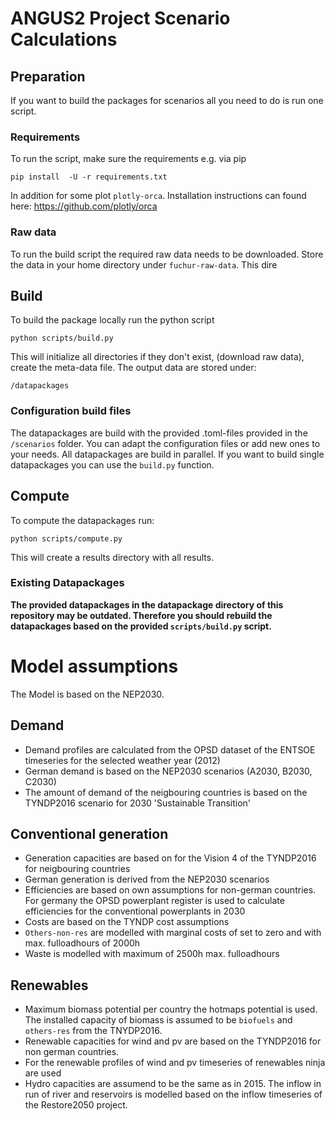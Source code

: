 # ANGUS2 Project Scenario Calculations

## Preparation

If you want to build the packages for scenarios all you need to do is run one
script.

### Requirements

To run the script, make sure the requirements e.g. via pip

    pip install  -U -r requirements.txt

In addition for some plot `plotly-orca`. Installation instructions can
found here: https://github.com/plotly/orca

### Raw data

To run the build script the required raw data needs to be downloaded. Store the
data in your home directory under `fuchur-raw-data`. This dire


## Build

To build the package locally run the python script

    python scripts/build.py

This will initialize all directories if they don't exist, (download raw data),
create the meta-data file. The output data are stored under:

    /datapackages

### Configuration build files

The datapackages are build with the provided .toml-files provided in the
`/scenarios` folder. You can adapt the configuration files or add new ones to
your needs. All datapackages are build in parallel. If you want to build single
datapackages you can use the `build.py` function.


## Compute

To compute the datapackages run:

    python scripts/compute.py

  This will create a results directory with all results.

### Existing Datapackages

**The provided datapackages in the datapackage directory of this repository
may be outdated. Therefore you should rebuild the datapackages based on the provided
`scripts/build.py` script.**

# Model assumptions

The Model is based on the NEP2030.  


## Demand

* Demand profiles are calculated from the OPSD dataset of the ENTSOE
timeseries for the selected weather year (2012)
* German demand is based on the NEP2030 scenarios (A2030, B2030, C2030)
* The amount of demand of the neigbouring countries is based on the TYNDP2016
scenario for 2030 'Sustainable Transition'


## Conventional generation

* Generation capacities are based on for the Vision 4 of the
TYNDP2016 for neigbouring countries
* German generation is derived from the NEP2030 scenarios
* Efficiencies are based on own assumptions for non-german countries. For
germany the OPSD powerplant register is used to calculate efficiencies for
the conventional powerplants in 2030
* Costs are based on the TYNDP cost assumptions
* `Others-non-res` are modelled with marginal costs of set to zero and
with max. fulloadhours of 2000h
* Waste is modelled with maximum of 2500h max. fulloadhours

## Renewables

* Maximum biomass potential per country the hotmaps potential is used. The
installed capacity of biomass is assumed to be `biofuels` and `others-res`
from the TNYDP2016.
* Renewable capacities for wind and pv are based on the TYNDP2016 for non german
countries.
* For the renewable profiles of wind and pv timeseries of renewables ninja are used
* Hydro capacities are assumend to be the same as in 2015. The inflow in run of river and
reservoirs is modelled based on the inflow timeseries of the Restore2050 project.  
